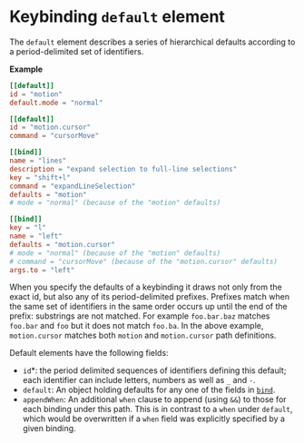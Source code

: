 # Keybinding `default` element

The `default` element describes a series of hierarchical defaults according to
a period-delimited set of identifiers.

**Example**

```toml
[[default]]
id = "motion"
default.mode = "normal"

[[default]]
id = "motion.cursor"
command = "cursorMove"

[[bind]]
name = "lines"
description = "expand selection to full-line selections"
key = "shift+l"
command = "expandLineSelection"
defaults = "motion"
# mode = "normal" (because of the "motion" defaults)

[[bind]]
key = "l"
name = "left"
defaults = "motion.cursor"
# mode = "normal" (because of the "motion" defaults)
# command = "cursorMove" (because of the "motion.cursor" defaults)
args.to = "left"
```

When you specify the defaults of a keybinding it draws not only from the exact id, but also any of its period-delimited prefixes. Prefixes match when the same set of identifiers in the same order occurs up until the end of the prefix: substrings are not matched. For example `foo.bar.baz` matches `foo.bar` and `foo` but it does not match `foo.ba`. In the above example, `motion.cursor` matches both `motion` and `motion.cursor` path definitions.

Default elements have the following fields:

- `id`*: the period delimited sequences of identifiers defining this default; each identifier can include letters, numbers as well as `_` and `-`.
- `default`: An object holding defaults for any one of the fields in [`bind`](/bindings/bind).
- `appendWhen`: An additional `when` clause to append (using `&&`) to those for each
binding under this path. This is in contrast to a `when` under `default`, which would be overwritten if a `when` field was explicitly specified by a given binding.
